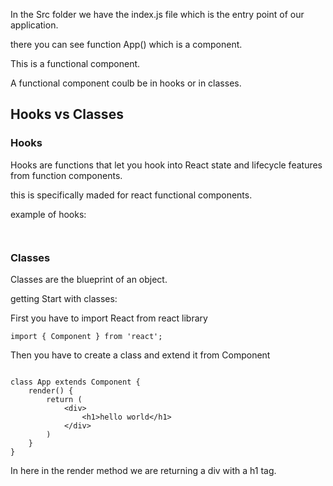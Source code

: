 In the Src folder we have the index.js file which is the entry point of our application.

there you can see function App() which is a component.

This is a functional component.

A functional component coulb be in hooks or in classes.

## Hooks vs Classes

### Hooks

Hooks are functions that let you hook into React state and lifecycle features from function components.

this is specifically maded for react functional components.

example of hooks:

```JS


```


### Classes

Classes are the blueprint of an object.
<br>

getting Start with classes:

First you have to import React from react library

```JS
import { Component } from 'react';
```

Then you have to create a class and extend it from Component

```JS

class App extends Component {
    render() {
        return (
            <div>
                <h1>hello world</h1>
            </div>
        )
    }
}

```

In here in the render method we are returning a div with a h1 tag.

